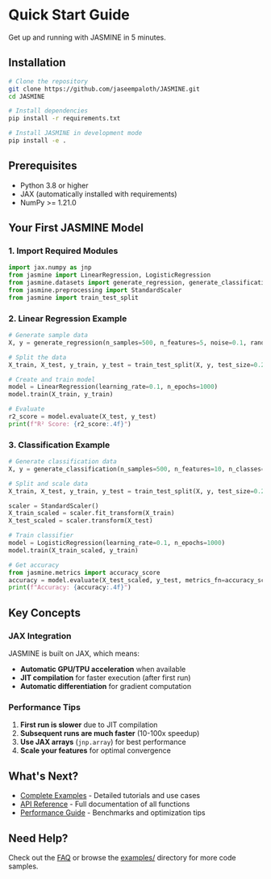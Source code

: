# Quick Start Guide

Get up and running with JASMINE in 5 minutes.

## Installation

```bash
# Clone the repository
git clone https://github.com/jaseempaloth/JASMINE.git
cd JASMINE

# Install dependencies
pip install -r requirements.txt

# Install JASMINE in development mode
pip install -e .
```

## Prerequisites

- Python 3.8 or higher
- JAX (automatically installed with requirements)
- NumPy >= 1.21.0

## Your First JASMINE Model

### 1. Import Required Modules

```python
import jax.numpy as jnp
from jasmine import LinearRegression, LogisticRegression
from jasmine.datasets import generate_regression, generate_classification
from jasmine.preprocessing import StandardScaler
from jasmine import train_test_split
```

### 2. Linear Regression Example

```python
# Generate sample data
X, y = generate_regression(n_samples=500, n_features=5, noise=0.1, random_state=42)

# Split the data
X_train, X_test, y_train, y_test = train_test_split(X, y, test_size=0.2, random_state=42)

# Create and train model
model = LinearRegression(learning_rate=0.1, n_epochs=1000)
model.train(X_train, y_train)

# Evaluate
r2_score = model.evaluate(X_test, y_test)
print(f"R² Score: {r2_score:.4f}")
```

### 3. Classification Example

```python
# Generate classification data
X, y = generate_classification(n_samples=500, n_features=10, n_classes=2, random_state=42)

# Split and scale data
X_train, X_test, y_train, y_test = train_test_split(X, y, test_size=0.2)

scaler = StandardScaler()
X_train_scaled = scaler.fit_transform(X_train)
X_test_scaled = scaler.transform(X_test)

# Train classifier
model = LogisticRegression(learning_rate=0.1, n_epochs=1000)
model.train(X_train_scaled, y_train)

# Get accuracy
from jasmine.metrics import accuracy_score
accuracy = model.evaluate(X_test_scaled, y_test, metrics_fn=accuracy_score)
print(f"Accuracy: {accuracy:.4f}")
```

## Key Concepts

### JAX Integration
JASMINE is built on JAX, which means:
- **Automatic GPU/TPU acceleration** when available
- **JIT compilation** for faster execution (after first run)
- **Automatic differentiation** for gradient computation

### Performance Tips
1. **First run is slower** due to JIT compilation
2. **Subsequent runs are much faster** (10-100x speedup)
3. **Use JAX arrays** (`jnp.array`) for best performance
4. **Scale your features** for optimal convergence

## What's Next?

- [Complete Examples](examples.md) - Detailed tutorials and use cases
- [API Reference](api.md) - Full documentation of all functions
- [Performance Guide](performance.md) - Benchmarks and optimization tips

## Need Help?

Check out the [FAQ](faq.md) or browse the [examples/](../examples/) directory for more code samples.

